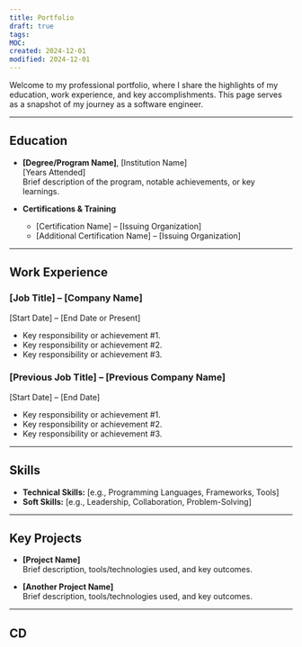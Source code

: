 ```yaml
---
title: Portfolio
draft: true
tags: 
MOC: 
created: 2024-12-01
modified: 2024-12-01
---
```

Welcome to my professional portfolio, where I share the highlights of my education, work experience, and key accomplishments. This page serves as a snapshot of my journey as a software engineer.

---

## Education

- **[Degree/Program Name]**, [Institution Name]  
    [Years Attended]  
    Brief description of the program, notable achievements, or key learnings.
    
- **Certifications & Training**
    
    - [Certification Name] – [Issuing Organization]
    - [Additional Certification Name] – [Issuing Organization]

---

## Work Experience

### [Job Title] – [Company Name]

[Start Date] – [End Date or Present]

- Key responsibility or achievement #1.
- Key responsibility or achievement #2.
- Key responsibility or achievement #3.

### [Previous Job Title] – [Previous Company Name]

[Start Date] – [End Date]

- Key responsibility or achievement #1.
- Key responsibility or achievement #2.
- Key responsibility or achievement #3.

---

## Skills

- **Technical Skills:** [e.g., Programming Languages, Frameworks, Tools]
- **Soft Skills:** [e.g., Leadership, Collaboration, Problem-Solving]

---

## Key Projects

- **[Project Name]**  
    Brief description, tools/technologies used, and key outcomes.
    
- **[Another Project Name]**  
    Brief description, tools/technologies used, and key outcomes.
    

---

## CD

